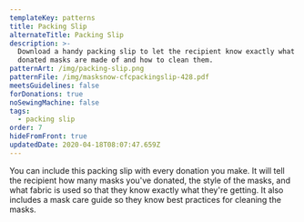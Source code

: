 ```yaml
---
templateKey: patterns
title: Packing Slip
alternateTitle: Packing Slip
description: >-
  Download a handy packing slip to let the recipient know exactly what the
  donated masks are made of and how to clean them.
patternArt: /img/packing-slip.png
patternFile: /img/masksnow-cfcpackingslip-428.pdf
meetsGuidelines: false
forDonations: true
noSewingMachine: false
tags:
  - packing slip
order: 7
hideFromFront: true
updatedDate: 2020-04-18T08:07:47.659Z
---
```

You can include this packing slip with every donation you make. It will tell the recipient how many masks you've donated, the style of the masks, and what fabric is used so that they know exactly what they're getting. It also includes a mask care guide so they know best practices for cleaning the masks.